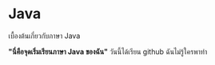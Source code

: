 # Java
เบื้องต้นเกี่ยวกับภาษา Java

**"นี่คือจุดเริ่มเรียนภาษา Java ของฉัน"**
วันนี้ได้เรียน github ฉันไม่รู้ใครพาทำ
